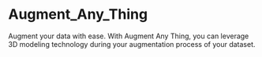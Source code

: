 # Augment_Any_Thing
Augment your data with ease. With Augment Any Thing, you can leverage 3D modeling technology during your augmentation process of your dataset. 
